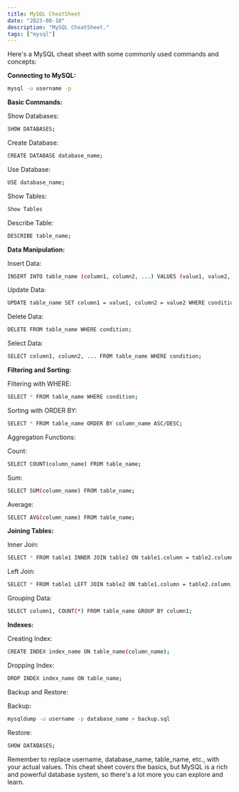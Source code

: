 ```yaml
---
title: MySQL CheatSheet
date: "2023-08-10"
description: "MySQL CheatSheet."
tags: ["mysql"]
---
```


Here's a MySQL cheat sheet with some commonly used commands and concepts:

**Connecting to MySQL:**

```bash
mysql -u username -p
```

**Basic Commands:**

Show Databases:

  ```bash
  SHOW DATABASES;
  ```

Create Database:

  ```bash
  CREATE DATABASE database_name;
  ```

Use Database:

  ```bash
  USE database_name;
  ```

Show Tables:

  ```bash
  Show Tables
  ```

Describe Table:

  ```bash
  DESCRIBE table_name;
  ```

**Data Manipulation:**

Insert Data:

  ```bash
  INSERT INTO table_name (column1, column2, ...) VALUES (value1, value2, ...);
  ```

Update Data:

  ```bash
  UPDATE table_name SET column1 = value1, column2 = value2 WHERE condition;
  ```

Delete Data:

  ```bash
  DELETE FROM table_name WHERE condition;
  ```

Select Data:

  ```bash
  SELECT column1, column2, ... FROM table_name WHERE condition;
  ```

**Filtering and Sorting:**

Filtering with WHERE:

  ```bash
  SELECT * FROM table_name WHERE condition;
  ```

Sorting with ORDER BY:

  ```bash
  SELECT * FROM table_name ORDER BY column_name ASC/DESC;
  ```

Aggregation Functions:

Count:

  ```bash
  SELECT COUNT(column_name) FROM table_name;
  ```

Sum:

  ```bash
  SELECT SUM(column_name) FROM table_name;
  ```

Average:

  ```bash
  SELECT AVG(column_name) FROM table_name;
  ```

**Joining Tables:**

Inner Join:

  ```bash
  SELECT * FROM table1 INNER JOIN table2 ON table1.column = table2.column;
  ```

Left Join:

  ```bash
  SELECT * FROM table1 LEFT JOIN table2 ON table1.column = table2.column;
  ```

Grouping Data:

  ```bash
  SELECT column1, COUNT(*) FROM table_name GROUP BY column1;
  ```

**Indexes:**

Creating Index:

  ```bash
  CREATE INDEX index_name ON table_name(column_name);
  ```

Dropping Index:

  ```bash
  DROP INDEX index_name ON table_name;
  ```

Backup and Restore:

Backup:

  ```bash
  mysqldump -u username -p database_name > backup.sql
  ```

Restore:

  ```bash
  SHOW DATABASES;
  ```

Remember to replace username, database_name, table_name, etc., with your actual values. This cheat sheet covers the basics, but MySQL is a rich and powerful database system, so there's a lot more you can explore and learn.

